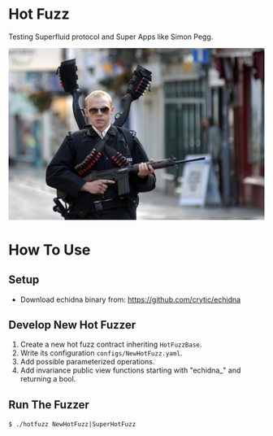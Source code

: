 Hot Fuzz
========

Testing Superfluid protocol and Super Apps like Simon Pegg.

![Hot Fuzz - Simon Pegg](hot-fuzz-simon.jpg)

How To Use
==========

## Setup

- Download echidna binary from: https://github.com/crytic/echidna

## Develop New Hot Fuzzer

1. Create a new hot fuzz contract inheriting `HotFuzzBase`.
2. Write its configuration `configs/NewHotFuzz.yaml`.
3. Add possible parameterized operations.
4. Add invariance public view functions starting with "echidna_" and returning a bool.

## Run The Fuzzer

```
$ ./hotfuzz NewHotFuzz|SuperHotFuzz
```
